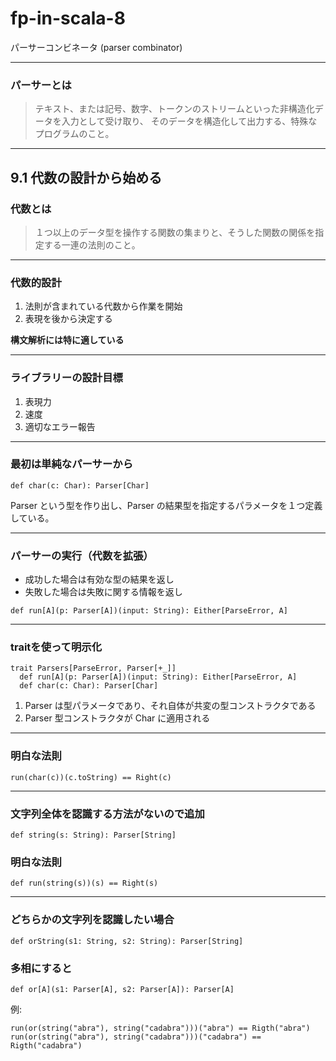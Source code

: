 # fp-in-scala-8

パーサーコンビネータ
(parser combinator)

---

### パーサーとは

> テキスト、または記号、数字、トークンのストリームといった非構造化データを入力として受け取り、
そのデータを構造化して出力する、特殊なプログラムのこと。

---

## 9.1 代数の設計から始める

### 代数とは

> １つ以上のデータ型を操作する関数の集まりと、そうした関数の関係を指定する一連の法則のこと。

---

### 代数的設計

1. 法則が含まれている代数から作業を開始
2. 表現を後から決定する

**構文解析には特に適している**

---

### ライブラリーの設計目標

1. 表現力
2. 速度
3. 適切なエラー報告

---

### 最初は単純なパーサーから

```
def char(c: Char): Parser[Char]

```

Parser という型を作り出し、Parser の結果型を指定するパラメータを１つ定義している。

---

### パーサーの実行（代数を拡張）

* 成功した場合は有効な型の結果を返し
* 失敗した場合は失敗に関する情報を返し

```
def run[A](p: Parser[A])(input: String): Either[ParseError, A]
```

---

### traitを使って明示化

```
trait Parsers[ParseError, Parser[+_]]
  def run[A](p: Parser[A])(input: String): Either[ParseError, A]
  def char(c: Char): Parser[Char]
```

1. Parser は型パラメータであり、それ自体が共変の型コンストラクタである
2. Parser 型コンストラクタが Char に適用される

---

### 明白な法則

```
run(char(c))(c.toString) == Right(c)
```

---

### 文字列全体を認識する方法がないので追加

```
def string(s: String): Parser[String]
```

### 明白な法則

```
def run(string(s))(s) == Right(s)
```

---

### どちらかの文字列を認識したい場合

```
def orString(s1: String, s2: String): Parser[String]
```

### 多相にすると

```
def or[A](s1: Parser[A], s2: Parser[A]): Parser[A]
```

例:

```
run(or(string("abra"), string("cadabra")))("abra") == Rigth("abra")
run(or(string("abra"), string("cadabra")))("cadabra") == Rigth("cadabra")
```
